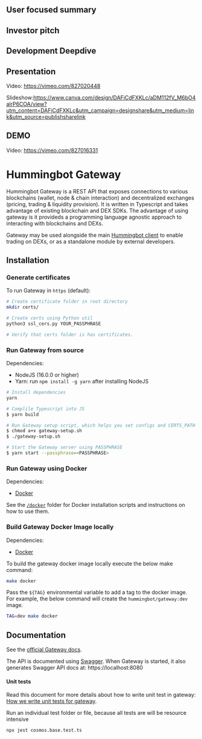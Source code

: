 
## User focused summary


## Investor pitch


## Development Deepdive


## Presentation
Video: https://vimeo.com/827020448

Slideshow:https://www.canva.com/design/DAFiCdFXKLc/aDM112fV_M6bO4alrP6COA/view?utm_content=DAFiCdFXKLc&utm_campaign=designshare&utm_medium=link&utm_source=publishsharelink


## DEMO
Video: https://vimeo.com/827016331




# Hummingbot Gateway

Hummingbot Gateway is a REST API that exposes connections to various blockchains (wallet, node & chain interaction) and decentralized exchanges (pricing, trading & liquidity provision). It is written in Typescript and takes advantage of existing blockchain and DEX SDKs. The advantage of using gateway is it provideds a programming language agnostic approach to interacting with blockchains and DEXs.

Gateway may be used alongside the main [Hummingbot client](https://github.com/hummingbot/hummingbot) to enable trading on DEXs, or as a standalone module by external developers.

## Installation

### Generate certificates

To run Gateway in `https` (default):
```bash
# Create certificate folder in root directory
mkdir certs/

# Create certs using Python util
python3 ssl_cers.py YOUR_PASSPHRASE

# Verify that certs folder is has certificates.
```


### Run Gateway from source

Dependencies:
* NodeJS (16.0.0 or higher)
* Yarn: run `npm install -g yarn` after installing NodeJS

```bash
# Install dependencies
yarn

# Complile Typescript into JS
$ yarn build

# Run Gateway setup script, which helps you set configs and CERTS_PATH
$ chmod a+x gateway-setup.sh
$ ./gateway-setup.sh

# Start the Gateway server using PASSPHRASE
$ yarn start --passphrase=<PASSPHRASE>
```

### Run Gateway using Docker

Dependencies:
* [Docker](https://docker.com)

See the [`/docker`](./docker) folder for Docker installation scripts and instructions on how to use them.


### Build Gateway Docker Image locally

Dependencies:
* [Docker](https://docker.com)

To build the gateway docker image locally execute the below make command:

```bash
make docker
```

Pass the `${TAG}` environmental variable to add a tag to the docker
image. For example, the below command will create the `hummingbot/gateway:dev`
image.

```bash
TAG=dev make docker
```

## Documentation

See the [official Gateway docs](https://docs.hummingbot.org/gateway/).

The API is documented using [Swagger](./docs/swagger). When Gateway is started, it also generates Swagger API docs at: https://localhost:8080


#### Unit tests

Read this document for more details about how to write unit test in gateway: [How we write unit tests for gateway](./docs/testing.md).

Run an individual test folder or file, because all tests are will be resource intensive

```bash
npx jest cosmos.base.test.ts
```
